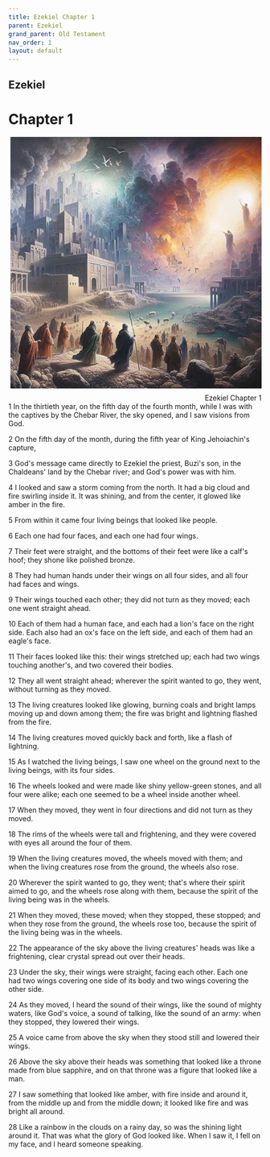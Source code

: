 ```yaml
---
title: Ezekiel Chapter 1
parent: Ezekiel
grand_parent: Old Testament
nav_order: 1
layout: default
---
```


## Ezekiel

# Chapter 1

<div style="clear: both; text-align: right;">
    <img src="/assets/Image/Ezekiel/500/1.jpg" alt="Ezekiel Chapter 1" class="chapter-image" style="max-width: 100%; height: auto; float: right; margin: 0 0 10px 10px; padding-left: 10%;">
    <figcaption style="font-size: 14px;">Ezekiel Chapter 1</figcaption>
</div>
1 In the thirtieth year, on the fifth day of the fourth month, while I was with the captives by the Chebar River, the sky opened, and I saw visions from God.

2 On the fifth day of the month, during the fifth year of King Jehoiachin's capture,

3 God's message came directly to Ezekiel the priest, Buzi's son, in the Chaldeans' land by the Chebar river; and God's power was with him.

4 I looked and saw a storm coming from the north. It had a big cloud and fire swirling inside it. It was shining, and from the center, it glowed like amber in the fire.

5 From within it came four living beings that looked like people.

6 Each one had four faces, and each one had four wings.

7 Their feet were straight, and the bottoms of their feet were like a calf's hoof; they shone like polished bronze.

8 They had human hands under their wings on all four sides, and all four had faces and wings.

9 Their wings touched each other; they did not turn as they moved; each one went straight ahead.

10 Each of them had a human face, and each had a lion's face on the right side. Each also had an ox's face on the left side, and each of them had an eagle's face.

11 Their faces looked like this: their wings stretched up; each had two wings touching another's, and two covered their bodies.

12 They all went straight ahead; wherever the spirit wanted to go, they went, without turning as they moved.

13 The living creatures looked like glowing, burning coals and bright lamps moving up and down among them; the fire was bright and lightning flashed from the fire.

14 The living creatures moved quickly back and forth, like a flash of lightning.

15 As I watched the living beings, I saw one wheel on the ground next to the living beings, with its four sides.

16 The wheels looked and were made like shiny yellow-green stones, and all four were alike; each one seemed to be a wheel inside another wheel.

17 When they moved, they went in four directions and did not turn as they moved.

18 The rims of the wheels were tall and frightening, and they were covered with eyes all around the four of them.

19 When the living creatures moved, the wheels moved with them; and when the living creatures rose from the ground, the wheels also rose.

20 Wherever the spirit wanted to go, they went; that's where their spirit aimed to go, and the wheels rose along with them, because the spirit of the living being was in the wheels.

21 When they moved, these moved; when they stopped, these stopped; and when they rose from the ground, the wheels rose too, because the spirit of the living being was in the wheels.

22 The appearance of the sky above the living creatures' heads was like a frightening, clear crystal spread out over their heads.

23 Under the sky, their wings were straight, facing each other. Each one had two wings covering one side of its body and two wings covering the other side.

24 As they moved, I heard the sound of their wings, like the sound of mighty waters, like God's voice, a sound of talking, like the sound of an army: when they stopped, they lowered their wings.

25 A voice came from above the sky when they stood still and lowered their wings.

26 Above the sky above their heads was something that looked like a throne made from blue sapphire, and on that throne was a figure that looked like a man.

27 I saw something that looked like amber, with fire inside and around it, from the middle up and from the middle down; it looked like fire and was bright all around.

28 Like a rainbow in the clouds on a rainy day, so was the shining light around it. That was what the glory of God looked like. When I saw it, I fell on my face, and I heard someone speaking.


